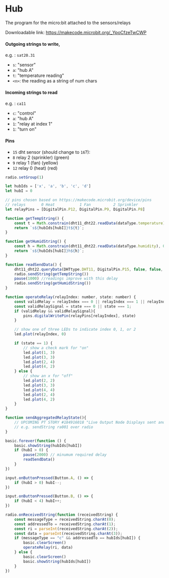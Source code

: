# Hub

The program for the micro:bit attached to the sensors/relays

Downloadable link: https://makecode.microbit.org/_YpoCfzeTwCWP

#### Outgoing strings to write,
e.g. : `sat20.31`
- `s`: "sensor"
- `a`: "hub A"
- `t`: "temperature reading"
- `<n>`: the reading as a string of num chars

#### Incoming strings to read
e.g. : `ca11`
- `c`: "control"
- `a`: "hub A"
- `1`: "relay at index 1"
- `1`: "turn on"

#### Pins
- `15`    dht sensor (should change to `16`?):
- `8`     relay 2 (sprinkler) (green)
- `9`     relay 1 (fan) (yellow)
- `12`    relay 0 (heat) (red)

```js
radio.setGroup(1)

let hubIds = ['x', 'a', 'b', 'c', 'd']
let hubI = 0

// pins chosen based on https://makecode.microbit.org/device/pins
// relays       0 Heat           1 Fan          2 Sprinkler
let relayPins = [DigitalPin.P12, DigitalPin.P9, DigitalPin.P8]

function getTempString() {
    const t = Math.constrain(dht11_dht22.readData(dataType.temperature), 0, 100);
    return `s${hubIds[hubI]}t${t}`;
}

function getHumidString() {
    const h = Math.constrain(dht11_dht22.readData(dataType.humidity), 0, 100);
    return `s${hubIds[hubI]}h${h}`;
}

function readSendData() {
    dht11_dht22.queryData(DHTtype.DHT11, DigitalPin.P15, false, false, false)
    radio.sendString(getTempString())
    pause(1000) //readings improve with this delay
    radio.sendString(getHumidString())
}

function operateRelay(relayIndex: number, state: number) {
    const validRelay = relayIndex === 0 || relayIndex === 1 || relayIndex === 2;
    const validRelaySignal = state === 0 || state === 1;
    if (validRelay && validRelaySignal){
        pins.digitalWritePin(relayPins[relayIndex], state)
    }

    // show one of three LEDs to indicate index 0, 1, or 2
    led.plot(relayIndex, 0)

    if (state == 1) {
        // show a check mark for "on"
        led.plot(1, 3)
        led.plot(3, 3)
        led.plot(2, 4)
        led.plot(4, 2)
    } else {
        // show an x for "off"
        led.plot(2, 2)
        led.plot(3, 3)
        led.plot(4, 4)
        led.plot(2, 4)
        led.plot(4, 2)
    }
}

function sendAggregatedRelayState(){
    // UPCOMING PT STORY #184916018 "Live Output Node Displays sent and received state"
    // e.g. sendString ra001 over radio
}

basic.forever(function () {
    basic.showString(hubIds[hubI])
    if (hubI > 0) {
        pause(2000) // minumum required delay
        readSendData()
    }
})

input.onButtonPressed(Button.A, () => {
    if (hubI > 0) hubI--;
})

input.onButtonPressed(Button.B, () => {
    if (hubI < 4) hubI++;
})

radio.onReceivedString(function (receivedString) {
    const messageType = receivedString.charAt(0);
    const addressedTo = receivedString.charAt(1);
    const ri = parseInt(receivedString.charAt(2));
    const data = parseInt(receivedString.charAt(3));
    if (messageType == "c" && addressedTo == hubIds[hubI]) {
        basic.clearScreen()
        operateRelay(ri, data)
    } else {
        basic.clearScreen()
        basic.showString(hubIds[hubI])
    }
})

```